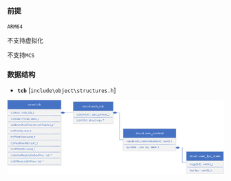 ### 前提

`ARM64`

不支持虚拟化

不支持`MCS`



### 数据结构



- **`tcb`**  [`include\object\structures.h`]

![image-20210612112810602](pictures/image-20210612112810602.png)

